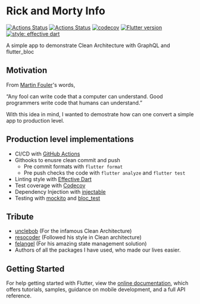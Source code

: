 # Rick and Morty Info

[![Actions Status](https://github.com/excogitatr/rick-and-morty-info/workflows/deploy/badge.svg)](https://github.com/excogitatr/ebeep-main/actions?query=workflow%3Aci)
[![Actions Status](https://github.com/excogitatr/rick-and-morty-info/workflows/build/badge.svg)](https://github.com/excogitatr/ebeep-main/actions?query=workflow%3Aci)
[![codecov](https://codecov.io/gh/excogitatr/rick-and-morty-info/branch/master/graph/badge.svg)](https://codecov.io/gh/excogitatr/rick-and-morty-info)
[![Flutter version](https://img.shields.io/badge/flutter-v1.17.0-blue?logo=flutter)](https://flutter.dev/docs/development/tools/sdk/releases)
[![style: effective dart](https://img.shields.io/badge/style-effective_dart-40c4ff.svg)](https://github.com/tenhobi/effective_dart)

A simple app to demonstrate Clean Architecture with GraphQL and flutter_bloc

## Motivation

From [Martin Fouler](https://en.wikiquote.org/wiki/Martin_Fowler)'s words,

“Any fool can write code that a computer can understand. Good programmers write code that humans can understand.”

With this idea in mind, I wanted to demostrate how can one convert a simple app to production level.

## Production level implementations

- CI/CD with [GitHub Actions](https://github.com/features/actions)
- Githooks to enusre clean commit and push
  - Pre commit formats with `flutter format`
  - Pre push checks the code with `flutter analyze` and `flutter test`
- Linting style with [Effective Dart](https://dart.dev/guides/language/effective-dart)
- Test coverage with [Codecov](https://codecov.io/)
- Dependency Injection with [injectable](https://pub.dev/packages/injectable)
- Testing with [mockito](https://pub.dev/packages/mockito) and [bloc_test](https://pub.dev/packages/bloc_test)

## Tribute

- [unclebob](https://github.com/unclebob) (For the infamous Clean Architecture)
- [resocoder](https://github.com/ResoDev) (Followed his style in Clean architecture)
- [felangel](https://github.com/felangel) (For his amazing state management solution)
- Authors of all the packages I have used, who made our lives easier.

## Getting Started

For help getting started with Flutter, view the
[online documentation](https://flutter.io/docs), which offers tutorials,
samples, guidance on mobile development, and a full API reference.

